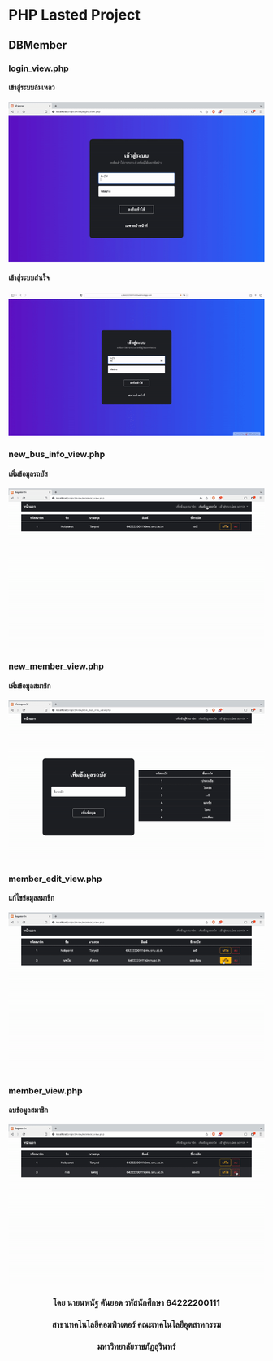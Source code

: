 # PHP Lasted Project
## DBMember

### login_view.php
#### เข้าสู่ระบบล้มเหลว
![login_fail](https://github.com/nobpanatSRRU/last_project/blob/main/images/login_fail.gif?raw=true)
#### เข้าสู่ระบบสำเร็จ
![login_success](https://github.com/nobpanatSRRU/last_project/blob/main/images/login_success.gif?raw=true)

### new_bus_info_view.php
#### เพิ่มข้อมูลรถบัส
![bus_new_info ](https://github.com/nobpanatSRRU/last_project/blob/main/images/new_bus_info.gif?raw=true)

### new_member_view.php
#### เพิ่มข้อมูลสมาชิก
![new_member](https://github.com/nobpanatSRRU/last_project/blob/main/images/new_member.gif?raw=true)
  
### member_edit_view.php
#### แก้ไขข้อมูลสมาชิก
![edit_member](https://github.com/nobpanatSRRU/last_project/blob/main/images/edit_member_info.gif?raw=true)

### member_view.php
#### ลบข้อมูลสมาชิก
![delete_member](https://github.com/nobpanatSRRU/last_project/blob/main/images/delete_member.gif?raw=true)

<div align="center">
  <h3> โดย นายนพนัฐ ตันยอด รหัสนักศึกษา 64222200111 </h3>
  <h3> สาขาเทคโนโลยีคอมพิวเตอร์ คณะเทคโนโลยีอุตสาหกรรม </h3>
  <h3> มหาวิทยาลัยราชภัฏสุรินทร์ </h3>
</div>

